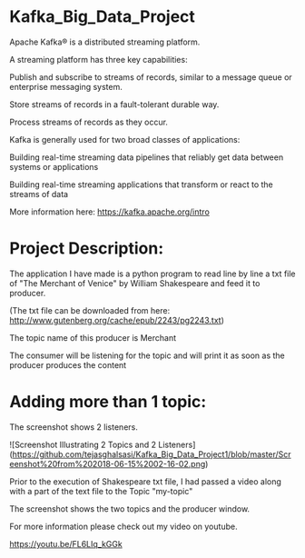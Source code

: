 # Kafka_Big_Data_Project

Apache Kafka® is a distributed streaming platform. 

A streaming platform has three key capabilities:

Publish and subscribe to streams of records, similar to a message queue or enterprise messaging system.


Store streams of records in a fault-tolerant durable way.


Process streams of records as they occur.



Kafka is generally used for two broad classes of applications:

Building real-time streaming data pipelines that reliably get data between systems or applications

Building real-time streaming applications that transform or react to the streams of data

More information here: https://kafka.apache.org/intro

# Project Description:

The application I have made is a python program to read line by line a txt file of "The Merchant of Venice" by William Shakespeare and feed it to producer.

(The txt file can be downloaded from here: http://www.gutenberg.org/cache/epub/2243/pg2243.txt)

The topic name of this producer is Merchant

The consumer will be listening for the topic and will print it as soon as the producer produces the content

# Adding more than 1 topic:

The screenshot shows 2 listeners.

![Screenshot Illustrating 2 Topics and 2 Listeners] (https://github.com/tejasghalsasi/Kafka_Big_Data_Project1/blob/master/Screenshot%20from%202018-06-15%2002-16-02.png)


Prior to the execution of Shakespeare txt file, I had passed a video along with a part of the text file to the Topic "my-topic"

The screenshot shows the two topics and the producer window.

For more information please check out my video on youtube.

https://youtu.be/FL6LIq_kGGk
